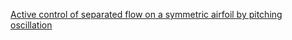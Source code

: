 
[Active control of separated flow on a symmetric airfoil by pitching oscillation](https://doi.org/10.1063/5.0060782)
